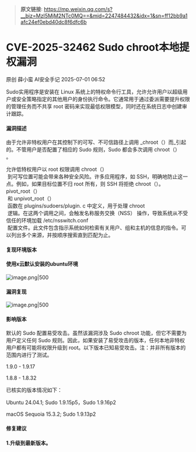 > **原文链接**: https://mp.weixin.qq.com/s?__biz=MzI5MjM2NTc0MQ==&mid=2247484432&idx=1&sn=ff12bb9a1afc24ef0ebd40dc8f6dfc6b

#  CVE-2025-32462 Sudo chroot本地提权漏洞  
原创 薛小蛮  AI安全手记   2025-07-01 06:52  
  
Sudo实用程序是安装在 Linux 系统上的特权命令行工具，允许允许用户以超级用户或安全策略指定的其他用户的身份执行命令。它通常用于通过委派需要提升权限的管理任务而不共享 root 密码来实现最低权限模型，同时还在系统日志中创建审计跟踪。  
#### 漏洞描述  
  
由于允许非特权用户在其控制下的可写、不可信路径上调用 _chroot（）而_引起的。不管用户是否配置了相应的 Sudo 规则，Sudo 都会多次调用 chroot（）  
。  
  
允许低特权用户以 root 权限调用 chroot（）  
 到可写位置可能会带来各种安全风险。许多应用程序，如 SSH，明确地防止这一点。例如，如果目标位置不归 root 所有，则 SSH 将拒绝 chroot（）。  
pivot_root（）  
 和 unpivot_root（）  
 函数在 plugins/sudoers/plugin. c 中定义，用于处理 chroot  
 逻辑。在这两个调用之间，会触发名称服务交换（NSS） 操作，导致系统从不受信任的环境加载 /etc/nsswitch.conf  
 配置文件。此文件包含指示系统如何检索有关用户、组和主机的信息的指令。可以列出多个来源，并按顺序搜索直到匹配为止。  
#### 复现环境版本  
#### 使用x云默认安装的ubuntu环境  
  
![image.png|500](https://mmbiz.qpic.cn/mmbiz_png/LRFSic7veEzNCP1t2y88iaLbiah1OttH24sdVfofA95Piaic0icazEBHUM380a3icJsPNEFibvCzGY8nkEpd3jtWIrQbeQ/640?from=appmsg "")  
#### 漏洞复现  
  
![image.png|500](https://mmbiz.qpic.cn/mmbiz_png/LRFSic7veEzNCP1t2y88iaLbiah1OttH24sVGDG2vaxNlhWB1lnCYcKf2663uvQUBVe5CMCb14hzWTO7BhdCgbOgQ/640?from=appmsg "")  
#### 影响版本  
  
默认的 Sudo 配置易受攻击。虽然该漏洞涉及 Sudo chroot 功能，但它不需要为用户定义任何 Sudo 规则。因此，如果安装了易受攻击的版本，任何本地非特权用户都有可能将权限升级到 root。以下版本已知易受攻击。注：并非所有版本的范围内进行了测试。  
  
1.9.0 - 1.9.17  
  
1.8.8 - 1.8.32  
  
  
已核实的版本情况如下：  
  
Ubuntu 24.04.1; Sudo 1.9.15p5，Sudo 1.9.16p2  
  
macOS Sequoia 15.3.2; Sudo 1.9.13p2  
#### 修复建议  
#### 1.升级到最新版本。  
  
  
